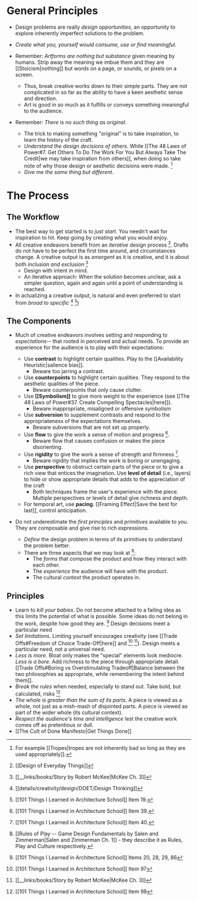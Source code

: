# General Principles
* Design problems are really *design opportunities*, an opportunity to explore inherently imperfect solutions to the problem. 
* *Create what you, yourself would consume, use or find meaningful*. 

* Remember: *Artforms are nothing but substance* given meaning by humans. Strip away the meaning we imbue them and they are [[Stoicism|nothing]] but words on a page, or sounds, or pixels on a screen.
	* Thus, break creative works down to their simple parts. They are not complicated in so far as the ability to have a keen aesthetic sense and direction.
	* Art is good in so much as it fulfills or conveys something meaningful to the audience. 
* Remember: *There is no such thing as original*. 
	* The trick to making something "original" is to take inspiration, to learn the history of the craft.
	* *Understand the design decisions of others*. While [[The 48 Laws of Power#7. Get Others To Do The Work For You But Always Take The Credit|we may take inspiration from others]], when doing so take note of why those design or aesthetic decisions were made. [^7]
	* *Give me the same thing but different*. 
# The Process
## The Workflow
* The best way to get started is to *just start*. You needn't wait for inspiration to hit. Keep going by creating what you would enjoy.
* All creative endeavors benefit from an *iterative* design process [^3]. Drafts do not have to be perfect the first time around, and circumstances change. A creative output is as *emergent* as it is creative, and it is about both *inclusion and exclusion* [^10]
	* Design with intent in mind. 
	* An iterative approach: When the solution becomes unclear, ask a simpler question, again and again until a point of understanding is reached. 
* In actualizing a creative output, is natural and even preferred to start from *broad to specific* [^1] [^2])

## The Components
* Much of creative endeavors involves setting and responding to *expectations*-- that rooted in perceived and actual needs. To provide an experience for the audience is to play with their expectations:
	* Use **contrast** to highlight certain qualities. Play to the [[Availability Heuristic|salience bias]]. 
		* Beware too jarring a contrast.
	* Use **counterpoints** to highlight certain qualities. They respond to the aesthetic qualities of the piece.
		* Beware counterpoints that only cause clutter.
	* Use **[[Symbolism]]** to give more weight to the experience (see [[The 48 Laws of Power#37. Create Compelling Spectacles|here]]). 
		* Beware inappropriate, misaligned or offensive symbolism
	* Use **subversion** to supplement contrasts and respond to the appropriateness of the expectations themselves.
		* Beware subversions that are not set up properly.
	* Use **flow** to give the work a sense of motion and progress [^5].  
		* Beware flow that causes confusion or makes the piece disorienting.
	* Use **rigidity** to give the work a sense of strength and firmness [^6]. 
		* Beware rigidity that implies the work is boring or unengaging.
	* Use **perspective** to obstruct certain parts of the piece or to give a rich view that entices the imagination. Use **level of detail** (i.e., layers) to hide or show appropriate details that adds to the appreciation of the craft
		* Both techniques frame the user's experience with the piece. Multiple perspectives or levels of detail give richness and depth.
	* For temporal art, use **pacing**. [[Framing Effect|Save the best for last]], control anticipation.

* Do not underestimate the *first principles* and *primitives* available to you. They are composable and give rise to rich expressions.
	* *Define* the design problem in terms of its primitives to understand the problem better.
	* There are three aspects that we may look at [^11]:
		* The *forms* that compose the product and how they interact with each other.
		* The *experience* the audience will have with the product.
		* The cultural *context* the product operates in. 

## Principles
* Learn to *kill your babies*. Do not become attached to a failing idea as this limits the potential of what is possible.  Some ideas do not belong in the work, despite how good they are. [^4] Design decisions meet a particular need 
* *Set limitations*. Limiting yourself encourages creativity (see [[Trade Offs#Freedom of Choice Trade-Off|here]] and [^8] [^10]). Design meets a particular need, not a universal need.
* *Less is more*. Bloat only makes the "special" elements look mediocre. *Less is a bore*. Add richness to the piece through appropriate detail. [[Trade Offs#Boring vs Overstimulating Tradeoff|Balance between the two philosophies as appropriate, while remembering the intent behind them]].
* *Break the rules* when needed, especially to stand out. Take bold, but calculated, risks [^9]
* *The whole is greater than the sum of its parts*. A piece is viewed as a whole, not just as a mish-mash of disjointed parts. A piece is viewed as part of the wider whole (its cultural context).
* *Respect the audience's time and intelligence* lest the creative work comes off as pretentious or dull.
* [[The Cult of Done Manifesto|Get Things Done]]


[^1]: [[details/creativity/design/DOET/Design Thinking]]
[^2]: [[101 Things I Learned in Architecture School]] Item 19.
[^3]: [[Design of Everyday Things]]
[^4]: [[101 Things I Learned in Architecture School]] Items 20, 28, 29, 86
[^5]: [[101 Things I Learned in Architecture School]] Item 39.
[^6]: [[101 Things I Learned in Architecture School]] Item 40.
[^7]: For example [[Tropes|tropes are not inherently bad so long as they are used appropriately]].
[^8]: [[101 Things I Learned in Architecture School]] Item 97
[^9]: [[101 Things I Learned in Architecture School]] Item 98
[^10]: [[__links/books/Story by Robert McKee|McKee Ch. 3]]
[^11]: [[Rules of Play -- Game Design Fundamentals by Salen and Zimmerman|Salen and Zimmerman Ch. 1]] - they describe it as Rules, Play and Culture respectively.